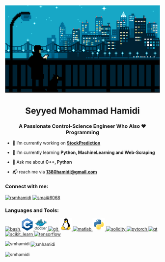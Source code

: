[![MasterHead](https://github.com/smhamidi/smhamidi/blob/main/Banner.gif)](https://rishavchanda.io)

<h1 align="center">Seyyed Mohammad Hamidi</h1>
<h3 align="center">A Passionate Control-Science Engineer Who Also ❤️ Programming</h3>

- 🔭 I’m currently working on [**StockPrediction**](https://github.com/smhamidi/WrittenForFun_StockPrediction)

- 🌱 I’m currently learning **Python, MachineLearning and Web-Scraping**

- 💬 Ask me about **C++, Python**

- 📬️ reach me via **1380hamidi@gmail.com**

<h3 align="left">Connect with me:</h3>
<p align="left">
<a href="https://t.me/rsmhamidi" target="blank"><img align="center" src="https://upload.wikimedia.org/wikipedia/commons/8/83/Telegram_2019_Logo.svg" alt="rsmhamidi" height="35" width="35" /></a>
<a href="https://discord.com/users/986911034797330442" target="blank"><img align="center" src="https://www.svgrepo.com/show/353655/discord-icon.svg" alt="smai#6068" height="35" width="35" /></a>
</p>

<h3 align="left">Languages and Tools:</h3>
<p align="left"> <a href="https://www.gnu.org/software/bash/" target="_blank" rel="noreferrer"> <img src="https://upload.wikimedia.org/wikipedia/commons/4/4b/Bash_Logo_Colored.svg" alt="bash" width="40" height="40"/> </a> <a href="https://www.w3schools.com/cpp/" target="_blank" rel="noreferrer"> <img src="https://raw.githubusercontent.com/devicons/devicon/master/icons/cplusplus/cplusplus-original.svg" alt="cplusplus" width="40" height="40"/> </a> <a href="https://www.docker.com/" target="_blank" rel="noreferrer"> <img src="https://raw.githubusercontent.com/devicons/devicon/master/icons/docker/docker-original-wordmark.svg" alt="docker" width="40" height="40"/> </a> <a href="https://git-scm.com/" target="_blank" rel="noreferrer"> <img src="https://www.vectorlogo.zone/logos/git-scm/git-scm-icon.svg" alt="git" width="40" height="40"/> </a> <a href="https://www.linux.org/" target="_blank" rel="noreferrer"> <img src="https://raw.githubusercontent.com/devicons/devicon/master/icons/linux/linux-original.svg" alt="linux" width="40" height="40"/> </a> <a href="https://www.mathworks.com/" target="_blank" rel="noreferrer"> <img src="https://upload.wikimedia.org/wikipedia/commons/2/21/Matlab_Logo.png" alt="matlab" width="40" height="40"/> </a> <a href="https://www.python.org" target="_blank" rel="noreferrer"> <img src="https://raw.githubusercontent.com/devicons/devicon/master/icons/python/python-original.svg" alt="python" width="40" height="40"/> </a> <a href="https://soliditylang.org/" rel="noreferrer"> <img src="https://smartcontractprogrammer.com/static/media/logo.cae6ce4a.svg" alt="solidity" width="45" height="45"/> </a> <a href="https://pytorch.org/" target="_blank" rel="noreferrer"> <img src="https://www.vectorlogo.zone/logos/pytorch/pytorch-icon.svg" alt="pytorch" width="40" height="40"/> </a> <a href="https://www.qt.io/" target="_blank" rel="noreferrer"> <img src="https://upload.wikimedia.org/wikipedia/commons/0/0b/Qt_logo_2016.svg" alt="qt" width="40" height="40"/> </a> <a href="https://scikit-learn.org/" target="_blank" rel="noreferrer"> <img src="https://upload.wikimedia.org/wikipedia/commons/0/05/Scikit_learn_logo_small.svg" alt="scikit_learn" width="40" height="40"/> </a> <a href="https://www.tensorflow.org" target="_blank" rel="noreferrer"> <img src="https://www.vectorlogo.zone/logos/tensorflow/tensorflow-icon.svg" alt="tensorflow" width="40" height="40"/> </a> </p>

<p><img align="left" src="https://github-readme-stats.vercel.app/api/top-langs/?username=smhamidi&theme=vue-dark&hide_border=true&include_all_commits=false&count_private=true&layout=compact" alt="smhamidi" /></p>

<p>&nbsp;<img align="center" src="https://github-readme-stats.vercel.app/api?username=smhamidi&theme=vue-dark&hide_border=true&include_all_commits=false&count_private=true" alt="smhamidi" /></p>

<p><img align="center" src="https://github-readme-streak-stats.herokuapp.com/?user=smhamidi&theme=vue-dark&hide_border=true" alt="smhamidi" /></p>

